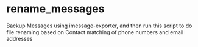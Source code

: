 # rename_messages
Backup Messages using imessage-exporter, and then run this script to do file renaming based on Contact matching of phone numbers and email addresses
